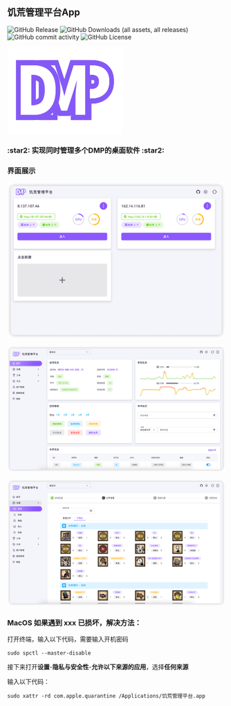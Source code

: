 ## 饥荒管理平台App

![GitHub Release](https://img.shields.io/github/v/release/miracleEverywhere/dst-management-platform-desktop)
![GitHub Downloads (all assets, all releases)](https://img.shields.io/github/downloads/miracleEverywhere/dst-management-platform-desktop/total)
![GitHub commit activity](https://img.shields.io/github/commit-activity/t/miracleEverywhere/dst-management-platform-desktop)
![GitHub License](https://img.shields.io/github/license/miracleEverywhere/dst-management-platform-desktop)
<div>
    <img src="public/dmp.svg" height="200" alt="DMP"/>
    <h3>:star2: 实现同时管理多个DMP的桌面软件 :star2:</h3>
</div>

### 界面展示

![多平台管理](docs/images/config.png)

![主页](docs/images/dashboard.png)

![设置](docs/images/setting.png)

### MacOS 如果遇到 xxx 已损坏，解决方法：
打开终端，输入以下代码，需要输入开机密码
```shell
sudo spctl --master-disable
```
接下来打开**设置**-**隐私与安全性**-**允许以下来源的应用**，选择**任何来源**  
  
输入以下代码：
```shell
sudo xattr -rd com.apple.quarantine /Applications/饥荒管理平台.app
```
